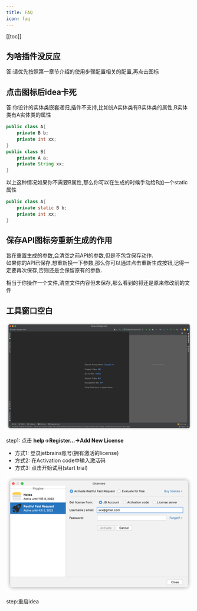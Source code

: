 ```yaml
---
title: FAQ
icon: faq
---
```


[[toc]]


## 为啥插件没反应
答:请优先按照第一章节介绍的使用步骤配置相关的配置,再点击图标

## 点击图标后idea卡死 
答:你设计的实体类嵌套递归,插件不支持,比如说A实体类有B实体类的属性,B实体类有A实体类的属性
``` java
public class A{
    private B b;
    private int xx;
}
public class B{
    private A a;
    private String xx;
}
```
以上这种情况如果你不需要B属性,那么你可以在生成的时候手动给B加一个static属性
``` java
public class A{
    private static B b;
    private int xx;
}
```


## 保存API图标旁重新生成的作用
旨在重置生成的参数,会清空之前API的参数,但是不包含保存动作.  
如果你的API已保存,想重新换一下参数,那么你可以通过点击重新生成按钮,记得一定要再次保存,否则还是会保留原有的参数.  

相当于你操作一个文件,清空文件内容但未保存,那么看到的将还是原来修改前的文件  

## 工具窗口空白<Badge text="2022.1.4+" type="danger"/>

![](../.vuepress/public/img/buy/none.png)

step1: 点击 **help->Register...->Add New License**
* 方式1: 登录jetbrains账号(拥有激活的license)
* 方式2: 在Activation code中输入激活码
* 方式3: 点击开始试用(start trial)

![](../.vuepress/public/img/buy/step5.png)

step:重启idea